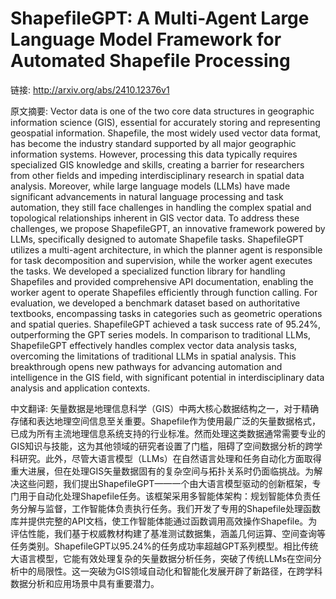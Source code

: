 # ShapefileGPT: A Multi-Agent Large Language Model Framework for Automated Shapefile Processing

链接: http://arxiv.org/abs/2410.12376v1

原文摘要:
Vector data is one of the two core data structures in geographic information
science (GIS), essential for accurately storing and representing geospatial
information. Shapefile, the most widely used vector data format, has become the
industry standard supported by all major geographic information systems.
However, processing this data typically requires specialized GIS knowledge and
skills, creating a barrier for researchers from other fields and impeding
interdisciplinary research in spatial data analysis. Moreover, while large
language models (LLMs) have made significant advancements in natural language
processing and task automation, they still face challenges in handling the
complex spatial and topological relationships inherent in GIS vector data. To
address these challenges, we propose ShapefileGPT, an innovative framework
powered by LLMs, specifically designed to automate Shapefile tasks.
ShapefileGPT utilizes a multi-agent architecture, in which the planner agent is
responsible for task decomposition and supervision, while the worker agent
executes the tasks. We developed a specialized function library for handling
Shapefiles and provided comprehensive API documentation, enabling the worker
agent to operate Shapefiles efficiently through function calling. For
evaluation, we developed a benchmark dataset based on authoritative textbooks,
encompassing tasks in categories such as geometric operations and spatial
queries. ShapefileGPT achieved a task success rate of 95.24%, outperforming the
GPT series models. In comparison to traditional LLMs, ShapefileGPT effectively
handles complex vector data analysis tasks, overcoming the limitations of
traditional LLMs in spatial analysis. This breakthrough opens new pathways for
advancing automation and intelligence in the GIS field, with significant
potential in interdisciplinary data analysis and application contexts.

中文翻译:
矢量数据是地理信息科学（GIS）中两大核心数据结构之一，对于精确存储和表达地理空间信息至关重要。Shapefile作为使用最广泛的矢量数据格式，已成为所有主流地理信息系统支持的行业标准。然而处理这类数据通常需要专业的GIS知识与技能，这为其他领域的研究者设置了门槛，阻碍了空间数据分析的跨学科研究。此外，尽管大语言模型（LLMs）在自然语言处理和任务自动化方面取得重大进展，但在处理GIS矢量数据固有的复杂空间与拓扑关系时仍面临挑战。为解决这些问题，我们提出ShapefileGPT——一个由大语言模型驱动的创新框架，专门用于自动化处理Shapefile任务。该框架采用多智能体架构：规划智能体负责任务分解与监督，工作智能体负责执行任务。我们开发了专用的Shapefile处理函数库并提供完整的API文档，使工作智能体能通过函数调用高效操作Shapefile。为评估性能，我们基于权威教材构建了基准测试数据集，涵盖几何运算、空间查询等任务类别。ShapefileGPT以95.24%的任务成功率超越GPT系列模型。相比传统大语言模型，它能有效处理复杂的矢量数据分析任务，突破了传统LLMs在空间分析中的局限性。这一突破为GIS领域自动化和智能化发展开辟了新路径，在跨学科数据分析和应用场景中具有重要潜力。
